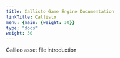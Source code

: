 ```yaml
---
title: Callisto Game Engine Documentation
linkTitle: Callisto
menu: {main: {weight: 30}}
type: "docs"
weight: 30
---
```


Galileo asset file introduction

